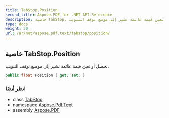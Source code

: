 ```yaml
---
title: TabStop.Position
second_title: Aspose.PDF for .NET API Reference
description: خاصية TabStop. تحصل أو تعين قيمة عائمة تشير إلى موضع توقف التبويب
type: docs
weight: 50
url: /ar/net/aspose.pdf.text/tabstop/position/
---
```

## خاصية TabStop.Position

تحصل أو تعين قيمة عائمة تشير إلى موضع توقف التبويب.

```csharp
public float Position { get; set; }
```

### انظر أيضًا

* class [TabStop](../)
* namespace [Aspose.Pdf.Text](../../../aspose.pdf.text/)
* assembly [Aspose.PDF](../../../)